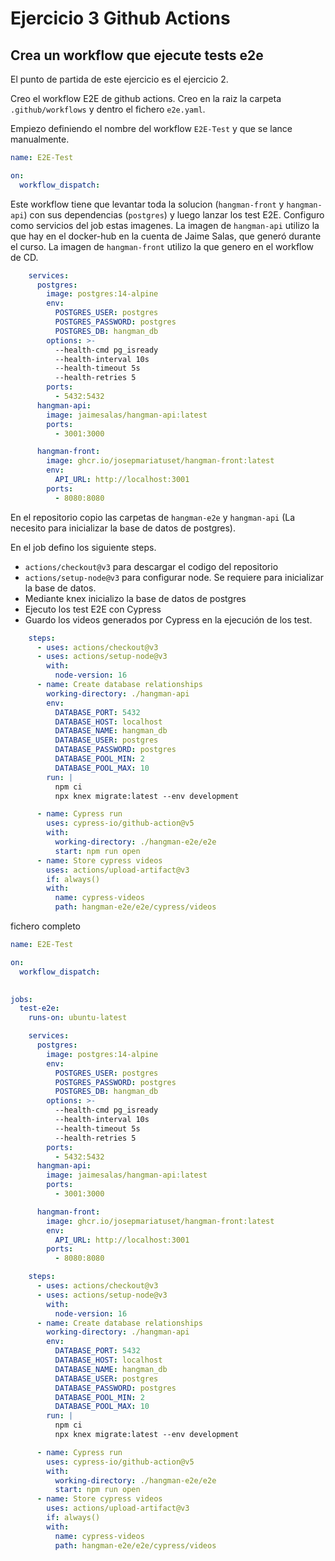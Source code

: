 # Ejercicio 3 Github Actions

## Crea un workflow que ejecute tests e2e

El punto de partida de este ejercicio es el ejercicio 2.

Creo el workflow E2E de github actions. Creo en la raiz la carpeta `.github/workflows` y dentro el fichero `e2e.yaml`.

Empiezo definiendo el nombre del workflow `E2E-Test` y que se lance manualmente.

```` yaml
name: E2E-Test

on: 
  workflow_dispatch:   
````

Este workflow tiene que levantar toda la solucion (`hangman-front` y `hangman-api`) con sus dependencias (`postgres`) y luego lanzar los test E2E. Configuro como servicios del job estas imagenes. 
La imagen de `hangman-api` utilizo la que hay en el docker-hub en la cuenta de Jaime Salas, que generó durante el curso. La imagen de `hangman-front` utilizo la que genero en el workflow de CD. 

````yaml
    services:
      postgres: 
        image: postgres:14-alpine
        env:
          POSTGRES_USER: postgres
          POSTGRES_PASSWORD: postgres
          POSTGRES_DB: hangman_db
        options: >-
          --health-cmd pg_isready
          --health-interval 10s
          --health-timeout 5s
          --health-retries 5
        ports:
          - 5432:5432
      hangman-api: 
        image: jaimesalas/hangman-api:latest
        ports:
          - 3001:3000

      hangman-front: 
        image: ghcr.io/josepmariatuset/hangman-front:latest
        env:
          API_URL: http://localhost:3001
        ports:
          - 8080:8080

````

En el repositorio copio  las carpetas de `hangman-e2e` y `hangman-api` (La necesito para inicializar la base de datos de postgres).  

En el job defino los siguiente steps.

- `actions/checkout@v3` para descargar el codigo del repositorio
- `actions/setup-node@v3` para configurar node. Se requiere para inicializar la base de datos.
- Mediante knex inicializo la base de datos de postgres
- Ejecuto los test E2E con Cypress
- Guardo los videos generados por Cypress en la ejecución de los test.

```` yaml
    steps:
      - uses: actions/checkout@v3 
      - uses: actions/setup-node@v3 
        with:
          node-version: 16
      - name: Create database relationships 
        working-directory: ./hangman-api 
        env: 
          DATABASE_PORT: 5432
          DATABASE_HOST: localhost
          DATABASE_NAME: hangman_db
          DATABASE_USER: postgres
          DATABASE_PASSWORD: postgres
          DATABASE_POOL_MIN: 2
          DATABASE_POOL_MAX: 10
        run: |
          npm ci 
          npx knex migrate:latest --env development

      - name: Cypress run
        uses: cypress-io/github-action@v5
        with:
          working-directory: ./hangman-e2e/e2e
          start: npm run open
      - name: Store cypress videos
        uses: actions/upload-artifact@v3
        if: always()
        with:
          name: cypress-videos
          path: hangman-e2e/e2e/cypress/videos    
````

fichero completo

```` yaml
name: E2E-Test

on: 
  workflow_dispatch:
    

jobs:
  test-e2e:
    runs-on: ubuntu-latest

    services:
      postgres: 
        image: postgres:14-alpine
        env:
          POSTGRES_USER: postgres
          POSTGRES_PASSWORD: postgres
          POSTGRES_DB: hangman_db
        options: >-
          --health-cmd pg_isready
          --health-interval 10s
          --health-timeout 5s
          --health-retries 5
        ports:
          - 5432:5432
      hangman-api: 
        image: jaimesalas/hangman-api:latest
        ports:
          - 3001:3000

      hangman-front: 
        image: ghcr.io/josepmariatuset/hangman-front:latest
        env:
          API_URL: http://localhost:3001
        ports:
          - 8080:8080

    steps:
      - uses: actions/checkout@v3 
      - uses: actions/setup-node@v3 
        with:
          node-version: 16
      - name: Create database relationships 
        working-directory: ./hangman-api 
        env: 
          DATABASE_PORT: 5432
          DATABASE_HOST: localhost
          DATABASE_NAME: hangman_db
          DATABASE_USER: postgres
          DATABASE_PASSWORD: postgres
          DATABASE_POOL_MIN: 2
          DATABASE_POOL_MAX: 10
        run: |
          npm ci 
          npx knex migrate:latest --env development

      - name: Cypress run
        uses: cypress-io/github-action@v5
        with:
          working-directory: ./hangman-e2e/e2e
          start: npm run open
      - name: Store cypress videos
        uses: actions/upload-artifact@v3
        if: always()
        with:
          name: cypress-videos
          path: hangman-e2e/e2e/cypress/videos
````
